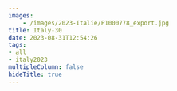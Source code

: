 ```yaml
---
images:
    - /images/2023-Italie/P1000778_export.jpg
title: Italy-30
date: 2023-08-31T12:54:26
tags:
- all
- italy2023
multipleColumn: false
hideTitle: true
---
```

